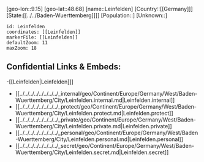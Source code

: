 ﻿---
location: [48.68,9.15]
mapzoom: [7,12] 
mapmarker: city 
type: City
tags:
- geo/City


SpocWebEntityId: 31923
isDeleted: false
confidential: public

---
[geo-lon::9.15]
[geo-lat::48.68]
[name::Leinfelden]
[Country::[[Germany]]]
[State:[[../../Baden-Wuerttemberg]]]]
[Population::]
[Unknown::]


```leaflet
id: Leinfelden
coordinates: [[Leinfelden]]
markerFile: [[Leinfelden]]
defaultZoom: 11 
maxZoom: 18
```


## Confidential Links & Embeds: 
-[[Leinfelden|Leinfelden]]] 
- [[../../../../../../../../_internal/geo/Continent/Europe/Germany/West/Baden-Wuerttemberg/City/Leinfelden.internal.md|Leinfelden.internal]] 
- [[../../../../../../../../_protect/geo/Continent/Europe/Germany/West/Baden-Wuerttemberg/City/Leinfelden.protect.md|Leinfelden.protect]] 
- [[../../../../../../../../_private/geo/Continent/Europe/Germany/West/Baden-Wuerttemberg/City/Leinfelden.private.md|Leinfelden.private]] 
- [[../../../../../../../../_personal/geo/Continent/Europe/Germany/West/Baden-Wuerttemberg/City/Leinfelden.personal.md|Leinfelden.personal]] 
- [[../../../../../../../../_secret/geo/Continent/Europe/Germany/West/Baden-Wuerttemberg/City/Leinfelden.secret.md|Leinfelden.secret]] 
